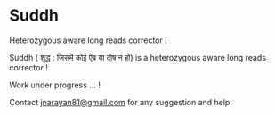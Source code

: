 # Suddh
Heterozygous aware long reads corrector !


Suddh ( शुद्ध : जिसमें कोई ऐब या दोष न हो) is a heterozygous aware long reads corrector !

Work under progress ... !

Contact jnarayan81@gmail.com for any suggestion and help. 

